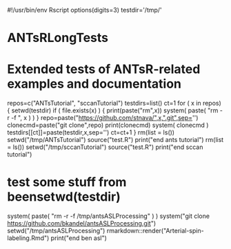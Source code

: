 #!/usr/bin/env Rscript
options(digits=3)
testdir='/tmp/'
# ANTsRLongTests
# Extended tests of ANTsR-related examples and documentation
repos=c("ANTsTutorial",
        "sccanTutorial")
testdirs=list()
ct=1
for ( x in repos)
  {
  setwd(testdir)
  if ( file.exists(x) )
    {
    print(paste("rm",x))
    system( paste( "rm -r -f ", x ) )
    }
  repo=paste("https://github.com/stnava/",x,".git",sep='')
  clonecmd=paste("git clone",repo)
  print(clonecmd)
  system( clonecmd )
  testdirs[[ct]]=paste(testdir,x,sep='')
  ct=ct+1
  }
rm(list = ls())
setwd("/tmp/ANTsTutorial")
source("test.R")
print("end ants tutorial")
rm(list = ls())
setwd("/tmp/sccanTutorial")
source("test.R")
print("end sccan tutorial")
# test some stuff from beensetwd(testdir)
system( paste( "rm -r -f /tmp/antsASLProcessing" ) )
system("git clone https://github.com/bkandel/antsASLProcessing.git")
setwd("/tmp/antsASLProcessing")
rmarkdown::render("Arterial-spin-labeling.Rmd")
print("end ben asl")
